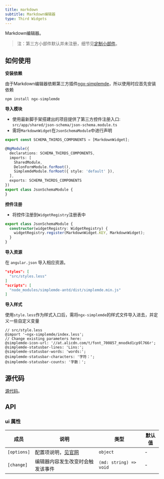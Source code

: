 ```yaml
---
title: markdown
subtitle: Markdown编辑器
type: Third Widgets
---
```


Markdown编辑器。

> 注：第三方小部件默认并未注册，细节见[定制小部件](https://ng-alain.com/form/customize)。

## 如何使用

**安装依赖**  

由于Markdown编辑器依赖第三方插件[ngx-simplemde](https://github.com/cipchk/ngx-simplemde)，所以使用时应首先安装依赖  

`npm install ngx-simplemde`

**导入模块**

- 使用最新脚手架搭建出的项目提供了第三方控件注册入口: `src/app/shared/json-schema/json-schema.module.ts`
- 需将`MarkdownWidget`在`JsonSchemaModule`中进行声明

```ts
export const SCHEMA_THIRDS_COMPONENTS = [MarkdownWidget];

@NgModule({
  declarations: SCHEMA_THIRDS_COMPONENTS,
  imports: [
    SharedModule,
    DelonFormModule.forRoot(),
    SimplemdeModule.forRoot({ style: 'default' }),
  ],
  exports: SCHEMA_THIRDS_COMPONENTS
})
export class JsonSchemaModule {
}
```

**控件注册**

- 将控件注册到`WidgetRegistry`注册表中

```ts
export class JsonSchemaModule {
  constructor(widgetRegistry: WidgetRegistry) {
    widgetRegistry.register(MarkdownWidget.KEY, MarkdownWidget);
  }
}
```

**导入资源**

在 `angular.json` 导入相应资源。

```json
"styles": [
  "src/styles.less"
]
"scripts": [
  "node_modules/simplemde-antd/dist/simplemde.min.js"
]
```

**导入样式**

使用`style.less`作为样式入口后，需将`ngx-simplemde`的样式文件导入进去，并定义一些自定义变量

```less
// src/style.less
@import '~ngx-simplemde/index.less';
// Change existing parameters here:
@simplemde-icon-url: '//at.alicdn.com/t/font_700857_mnodkd1cp9l766r';
@simplemde-statusbar-lines: 'Lins:';
@simplemde-statusbar-words: 'words:';
@simplemde-statusbar-characters: '字符：';
@simplemde-statusbar-counts: '字数：';
```

## 源代码

[源代码](https://github.com/ng-alain/delon/tree/master/packages/form/widgets-third/markdown)。

## API

### ui 属性

| 成员 | 说明 | 类型 | 默认值 |
|----|----|----|-----|
| `[options]` | 配置项说明，[见官网](https://github.com/cipchk/ngx-simplemde) | `object` | - |
| `[change]` | 编辑器内容发生改变时会触发该事件 | `(md: string) => void` | - |
